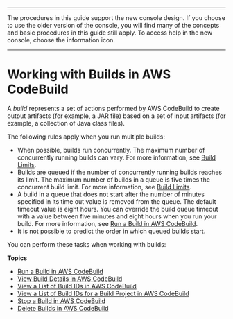--------

 The procedures in this guide support the new console design\. If you choose to use the older version of the console, you will find many of the concepts and basic procedures in this guide still apply\. To access help in the new console, choose the information icon\.

--------

# Working with Builds in AWS CodeBuild<a name="builds-working"></a>

A *build* represents a set of actions performed by AWS CodeBuild to create output artifacts \(for example, a JAR file\) based on a set of input artifacts \(for example, a collection of Java class files\)\.

The following rules apply when you run multiple builds:
+ When possible, builds run concurrently\. The maximum number of concurrently running builds can vary\. For more information, see [Build Limits](limits.md#limits-builds)\. 
+  Builds are queued if the number of concurrently running builds reaches its limit\. The maximum number of builds in a queue is five times the concurrent build limit\. For more information, see [Build Limits](limits.md#limits-builds)\.
+ A build in a queue that does not start after the number of minutes specified in its time out value is removed from the queue\. The default timeout value is eight hours\. You can override the build queue timeout with a value between five minutes and eight hours when you run your build\. For more information, see [Run a Build in AWS CodeBuild](run-build.md)\.
+ It is not possible to predict the order in which queued builds start\. 

You can perform these tasks when working with builds:

**Topics**
+ [Run a Build in AWS CodeBuild](run-build.md)
+ [View Build Details in AWS CodeBuild](view-build-details.md)
+ [View a List of Build IDs in AWS CodeBuild](view-build-list.md)
+ [View a List of Build IDs for a Build Project in AWS CodeBuild](view-builds-for-project.md)
+ [Stop a Build in AWS CodeBuild](stop-build.md)
+ [Delete Builds in AWS CodeBuild](delete-builds.md)
